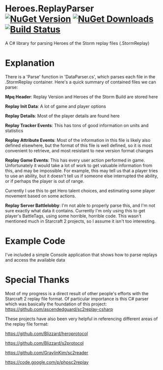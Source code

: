 # Heroes.ReplayParser [![NuGet Version](https://img.shields.io/nuget/v/Heroes.ReplayParser.svg)](https://www.nuget.org/packages/Heroes.ReplayParser/) [![NuGet Downloads](https://img.shields.io/nuget/dt/Heroes.ReplayParser.svg)](https://www.nuget.org/packages/Heroes.ReplayParser/) [![Build Status](https://travis-ci.com/barrett777/Heroes.ReplayParser.svg?branch=master)](https://travis-ci.com/barrett777/Heroes.ReplayParser)
A C# library for parsing Heroes of the Storm replay files (.StormReplay)

Explanation
================

There is a 'Parse' function in 'DataParser.cs', which parses each file in the .StormReplay container.  Here's a quick summary of contained files we can parse:

**Mpq Header**: Replay Version and Heroes of the Storm Build are stored here

**Replay Init Data**: A lot of game and player options

**Replay Details**: Most of the player details are found here

**Replay Tracker Events**: This has tons of good information on units and statistics

**Replay Attribute Events**: Most of the information in this file is likely also defined elsewhere, but the format of this file is well defined, so it is most convenient to retrieve, and most resistant to new version format changes

**Replay Game Events**: This has every user action performed in game.  Unfortunately it would take a lot of work to get valuable information from this, and may be impossible.  For example, this may tell us that a player tries to use an ability, but it doesn't tell us if someone else interrupted the ability, or if perhaps the player is out of range.

Currently I use this to get Hero talent choices, and estimating some player movement based on some actions.

**Replay Server Battlelobby**: I'm not able to properly parse this, and I'm not sure exactly what data it contains.  Currently I'm only using this to get player's BattleTags, using some horrible, horrible code.  This wasn't mentioned much in Starcraft 2 projects, so I assume it isn't too interesting.

Example Code
================

I've included a simple Console application that shows how to parse replays and access the available data

Special Thanks
================

Most of my progress is a direct result of other people's efforts with the Starcraft 2 replay file format.  Of particular importance is this C# parser which was basically the foundation of this project: https://github.com/ascendedguard/sc2replay-csharp

These projects have also been very helpful in referencing different areas of the replay file format:

https://github.com/Blizzard/heroprotocol

https://github.com/Blizzard/s2protocol

https://github.com/GraylinKim/sc2reader

https://code.google.com/p/phpsc2replay
